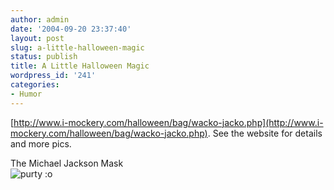 ```yaml
---
author: admin
date: '2004-09-20 23:37:40'
layout: post
slug: a-little-halloween-magic
status: publish
title: A Little Halloween Magic
wordpress_id: '241'
categories:
- Humor
---
```


[http://www.i-mockery.com/halloween/bag/wacko-jacko.php](http://www.i-mockery.com/halloween/bag/wacko-jacko.php).
See the website for details and more pics.

The Michael Jackson Mask\
 ![purty :o](http://www.i-mockery.com/halloween/bag/pics/wacko1.jpg)
